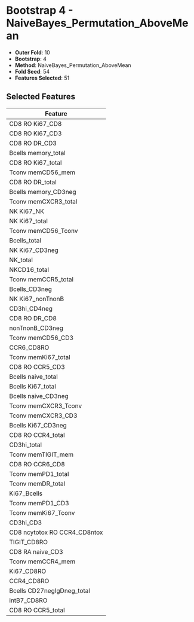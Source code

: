 # Bootstrap 4 - NaiveBayes_Permutation_AboveMean

- **Outer Fold**: 10
- **Bootstrap**: 4
- **Method**: NaiveBayes_Permutation_AboveMean
- **Fold Seed**: 54
- **Features Selected**: 51

## Selected Features

| Feature |
|---------|
| CD8 RO Ki67_CD8 |
| CD8  RO Ki67_CD3 |
| CD8 RO DR_CD3 |
| Bcells memory_total |
| CD8 RO Ki67_total |
| Tconv memCD56_mem |
| CD8 RO DR_total |
| Bcells memory_CD3neg |
| Tconv memCXCR3_total |
| NK Ki67_NK |
| NK Ki67_total |
| Tconv memCD56_Tconv |
| Bcells_total |
| NK Ki67_CD3neg |
| NK_total |
| NKCD16_total |
| Tconv memCCR5_total |
| Bcells_CD3neg |
| NK Ki67_nonTnonB |
| CD3hi_CD4neg |
| CD8 RO DR_CD8 |
| nonTnonB_CD3neg |
| Tconv memCD56_CD3 |
| CCR6_CD8RO |
| Tconv memKi67_total |
| CD8 RO CCR5_CD3 |
| Bcells naive_total |
| Bcells Ki67_total |
| Bcells naive_CD3neg |
| Tconv memCXCR3_Tconv |
| Tconv memCXCR3_CD3 |
| Bcells Ki67_CD3neg |
| CD8 RO CCR4_total |
| CD3hi_total |
| Tconv memTIGIT_mem |
| CD8 RO CCR6_CD8 |
| Tconv memPD1_total |
| Tconv memDR_total |
| Ki67_Bcells |
| Tconv memPD1_CD3 |
| Tconv memKi67_Tconv |
| CD3hi_CD3 |
| CD8 ncytotox RO CCR4_CD8ntox |
| TIGIT_CD8RO |
| CD8 RA naive_CD3 |
| Tconv memCCR4_mem |
| Ki67_CD8RO |
| CCR4_CD8RO |
| Bcells CD27negIgDneg_total |
| intB7_CD8RO |
| CD8 RO CCR5_total |
